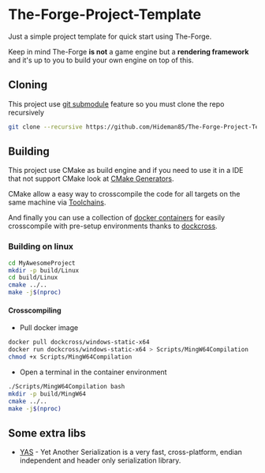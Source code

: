 # The-Forge-Project-Template

Just a simple project template for quick start using The-Forge.

Keep in mind The-Forge **is not** a game engine but a **rendering framework** and it's up to you to build your own engine on top of this.

## Cloning

This project use [git submodule](https://git-scm.com/book/en/v2/Git-Tools-Submodules) feature so you must clone the repo recursively
```bash
git clone --recursive https://github.com/Hideman85/The-Forge-Project-Template.git MyAwesomeProject
```

## Building

This project use CMake as build engine and if you need to use it in a IDE that not support CMake look at [CMake Generators](https://cmake.org/cmake/help/latest/manual/cmake-generators.7.html).

CMake allow a easy way to crosscompile the code for all targets on the same machine via [Toolchains](https://cmake.org/cmake/help/latest/manual/cmake-toolchains.7.html).

And finally you can use a collection of [docker containers](https://www.docker.com/resources/what-container) for easily crosscompile with pre-setup environments thanks to [dockcross](https://github.com/dockcross/dockcross).

### Building on linux

```bash
cd MyAwesomeProject
mkdir -p build/Linux
cd build/Linux
cmake ../..
make -j$(nproc)
```

#### Crosscompiling

- Pull docker image
```bash
docker pull dockcross/windows-static-x64
docker run dockcross/windows-static-x64 > Scripts/MingW64Compilation
chmod +x Scripts/MingW64Compilation
```

- Open a terminal in the container environment
```bash
./Scripts/MingW64Compilation bash
mkdir -p build/MingW64
cmake ../..
make -j$(nproc)
```

## Some extra libs

- [YAS](https://github.com/niXman/yas) - Yet Another Serialization is a very fast, cross-platform, endian independent and header only serialization library.

